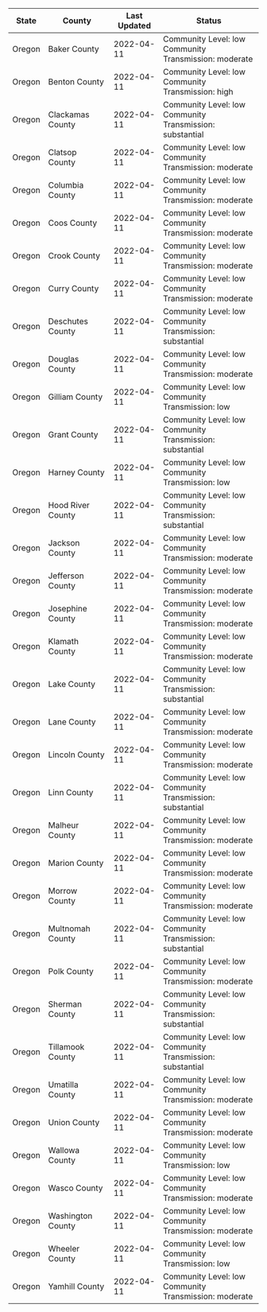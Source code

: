 State | County | Last Updated | Status
--- | --- | --- | --- 
Oregon | Baker County | 2022-04-11 | Community Level: low<br/>Community Transmission: moderate
Oregon | Benton County | 2022-04-11 | Community Level: low<br/>Community Transmission: high
Oregon | Clackamas County | 2022-04-11 | Community Level: low<br/>Community Transmission: substantial
Oregon | Clatsop County | 2022-04-11 | Community Level: low<br/>Community Transmission: moderate
Oregon | Columbia County | 2022-04-11 | Community Level: low<br/>Community Transmission: moderate
Oregon | Coos County | 2022-04-11 | Community Level: low<br/>Community Transmission: moderate
Oregon | Crook County | 2022-04-11 | Community Level: low<br/>Community Transmission: moderate
Oregon | Curry County | 2022-04-11 | Community Level: low<br/>Community Transmission: moderate
Oregon | Deschutes County | 2022-04-11 | Community Level: low<br/>Community Transmission: substantial
Oregon | Douglas County | 2022-04-11 | Community Level: low<br/>Community Transmission: moderate
Oregon | Gilliam County | 2022-04-11 | Community Level: low<br/>Community Transmission: low
Oregon | Grant County | 2022-04-11 | Community Level: low<br/>Community Transmission: substantial
Oregon | Harney County | 2022-04-11 | Community Level: low<br/>Community Transmission: low
Oregon | Hood River County | 2022-04-11 | Community Level: low<br/>Community Transmission: substantial
Oregon | Jackson County | 2022-04-11 | Community Level: low<br/>Community Transmission: moderate
Oregon | Jefferson County | 2022-04-11 | Community Level: low<br/>Community Transmission: moderate
Oregon | Josephine County | 2022-04-11 | Community Level: low<br/>Community Transmission: moderate
Oregon | Klamath County | 2022-04-11 | Community Level: low<br/>Community Transmission: moderate
Oregon | Lake County | 2022-04-11 | Community Level: low<br/>Community Transmission: substantial
Oregon | Lane County | 2022-04-11 | Community Level: low<br/>Community Transmission: moderate
Oregon | Lincoln County | 2022-04-11 | Community Level: low<br/>Community Transmission: moderate
Oregon | Linn County | 2022-04-11 | Community Level: low<br/>Community Transmission: substantial
Oregon | Malheur County | 2022-04-11 | Community Level: low<br/>Community Transmission: moderate
Oregon | Marion County | 2022-04-11 | Community Level: low<br/>Community Transmission: moderate
Oregon | Morrow County | 2022-04-11 | Community Level: low<br/>Community Transmission: moderate
Oregon | Multnomah County | 2022-04-11 | Community Level: low<br/>Community Transmission: substantial
Oregon | Polk County | 2022-04-11 | Community Level: low<br/>Community Transmission: moderate
Oregon | Sherman County | 2022-04-11 | Community Level: low<br/>Community Transmission: substantial
Oregon | Tillamook County | 2022-04-11 | Community Level: low<br/>Community Transmission: substantial
Oregon | Umatilla County | 2022-04-11 | Community Level: low<br/>Community Transmission: moderate
Oregon | Union County | 2022-04-11 | Community Level: low<br/>Community Transmission: moderate
Oregon | Wallowa County | 2022-04-11 | Community Level: low<br/>Community Transmission: low
Oregon | Wasco County | 2022-04-11 | Community Level: low<br/>Community Transmission: moderate
Oregon | Washington County | 2022-04-11 | Community Level: low<br/>Community Transmission: moderate
Oregon | Wheeler County | 2022-04-11 | Community Level: low<br/>Community Transmission: low
Oregon | Yamhill County | 2022-04-11 | Community Level: low<br/>Community Transmission: moderate
